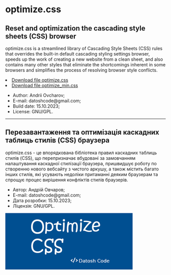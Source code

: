 <h1>optimize.css</h1>

<h2>Reset and optimization the cascading style sheets (CSS) browser </h2>

<p>
optimize.css is a streamlined library of Cascading Style Sheets (CSS) rules that
overrides the built-in default cascading styling settings
browser, speeds up the work of creating a new website from a clean sheet,
and also contains many other styles that eliminate the shortcomings inherent in some
browsers and simplifies the process of resolving browser style conflicts.
</p
<ol>
  <li>
    <a href="https://drive.google.com/file/d/1o_ujCAtzQLDZ8ZgTqyr5SwgLUCJ3riXg/view?usp=sharing">Download file optimize.css</a>
  </li>
<li>
  <a href="https://drive.google.com/file/d/1OkOrAHLcU5zPt_WkvuSrA9dJEjuAicXr/view?usp=sharing">Download file optimize_min.css</a>
</li>
</ol>

<ul>
  <li>Author: Andrii Ovcharov;</li>
  <li>E-mail: datoshcode@gmail.com;</li>
  <li>Build date: 15.10.2023;</li>
  <li>License: GNU/GPL.</li>
</ul>  

<hr>

<h2>Перезавантаження та оптимізація каскадних таблиць стилів (CSS) браузера</h2>

<p>
optimize.css - це впорядкована бібліотека правил каскадних таблиць стилів (CSS), що 
перепризначає вбудовані за замовчанням налаштування каскадної стилізації 
браузера, пришвидшує роботу по створенню нового вебсайту з чистого аркушу,
а також містить багато інших стилів, які усувають недоліки притаманні деяким 
браузерам та спрощує процес вирішення конфліктів стилів браузерів.
</p>
<ul>
  <li>Автор: Андрій Овчаров;</li>
  <li>E-mail: datoshcode@gmail.com;</li>
  <li>Дата розробки: 15.10.2023;</li>
  <li>Ліцензія: GNU/GPL.</li>
</ul>  

<div>
  <img src="img.jpg">
</div>
